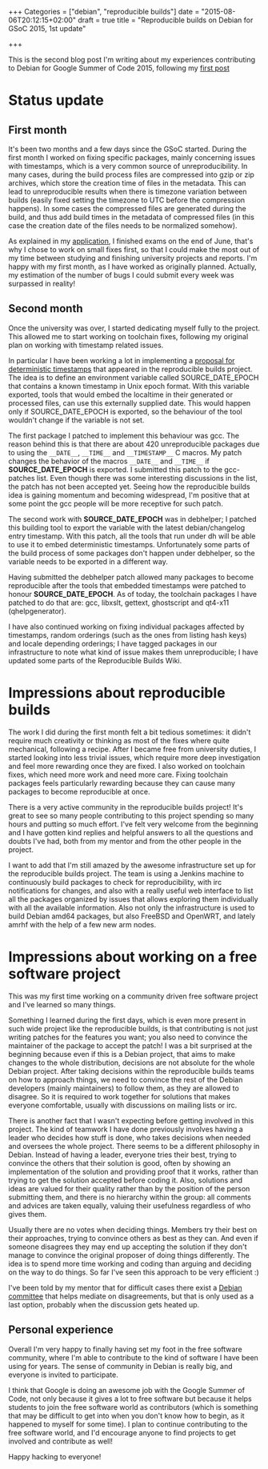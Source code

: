 +++
Categories = ["debian", "reproducible builds"]
date = "2015-08-06T20:12:15+02:00"
draft = true
title = "Reproducible builds on Debian for GSoC 2015, 1st update"

+++

This is the second blog post I'm writing about my experiences contributing to Debian for Google Summer of Code 2015, following my [first post](/post/reproducible_builds_debian_gsoc2015/)

# Status update

## First month

It's been two months and a few days since the GSoC started. During the first month I worked on fixing specific packages, mainly concerning issues with timestamps, which is a very common source of unreproducibility. In many cases, during the build process files are compressed into gzip or zip archives, which store the creation time of files in the metadata. This can lead to unreproducible results when there is timezone variation between builds (easily fixed setting the timezone to UTC before the compression happens). In some cases the compressed files are generated during the build, and thus add build times in the metadata of compressed files (in this case the creation date of the files needs to be normalized somehow). 

As explained in my [application](https://wiki.debian.org/SummerOfCode2015/StudentApplications/EduardSanou), I finished exams on the end of June, that's why I chose to work on small fixes first, so that I could make the most out of my time between studying and finishing university projects and reports.
I'm happy with my first month, as I have worked as originally planned. Actually, my estimation of the number of bugs I could submit every week was surpassed in reality!

## Second month

Once the university was over, I started dedicating myself fully to the project. This allowed me to start working on toolchain fixes, following my original plan on working with timestamp related issues.

In particular I have been working a lot in implementing a [proposal for deterministic timestamps](https://wiki.debian.org/ReproducibleBuilds/TimestampsProposal) that appeared in the reproducible builds project. The idea is to define an environment variable called SOURCE_DATE_EPOCH that contains a known timestamp in Unix epoch format. With this variable exported, tools that would embed the localtime in their generated or processed files, can use this externally supplied date. This would happen only if SOURCE_DATE_EPOCH is exported, so the behaviour of the tool wouldn't change if the variable is not set. 

The first package I patched to implement this behaviour was gcc. The reason behind this is that there are about 420 unreproducible packages due to using the `__DATE__`, `__TIME__` and `__TIMESTAMP__` C macros. My patch changes the behavior of the macros `__DATE__` and `__TIME__` if **SOURCE_DATE_EPOCH** is exported. I submitted this patch to the gcc-patches list. Even though there was some interesting discussions in the list, the patch has not been accepted yet. Seeing how the reproducible builds idea is gaining momentum and becoming widespread, I'm positive that at some point the gcc people will be more receptive for such patch.

The second work with **SOURCE_DATE_EPOCH** was in debhelper; I patched this building tool to export the variable with the latest debian/changelog entry timestamp. With this patch, all the tools that run under dh will be able to use it to embed deterministic timestamps. Unfortunately some parts of the build process of some packages don't happen under debhelper, so the variable needs to be exported in a different way.

Having submitted the debhelper patch allowed many packages to become reproducible after the tools that embedded timestamps were patched to honour **SOURCE_DATE_EPOCH**. As of today, the toolchain packages I have patched to do that are: gcc, libxslt, gettext, ghostscript and qt4-x11 (qhelpgenerator).

I have also continued working on fixing individual packages affected by timestamps, random orderings (such as the ones from listing hash keys) and locale depending orderings; I have tagged packages in our infrastructure to note what kind of issue makes them unreproducible; I have updated some parts of the Reproducible Builds Wiki.

# Impressions about reproducible builds

The work I did during the first month felt a bit tedious sometimes: it didn't require much creativity or thinking as most of the fixes where quite mechanical, following a recipe. After I became free from university duties, I started looking into less trivial issues, which require more deep investigation and feel more rewarding once they are fixed. I also worked on toolchain fixes, which need more work and need more care. Fixing toolchain packages feels particularly rewarding because they can cause many packages to become reproducible at once.

There is a very active community in the reproducible builds project! It's great to see so many people contributing to this project spending so many hours and putting so much effort. I've felt very welcome from the beginning and I have gotten kind replies and helpful answers to all the questions and doubts I've had, both from my mentor and from the other people in the project.

I want to add that I'm still amazed by the awesome infrastructure set up for the reproducible builds project. The team is using a Jenkins machine to continuously build packages to check for reproducibility, with irc notifications for changes, and also with a really useful web interface to list all the packages organized by issues that allows exploring them individually with all the available information. Also not only the infrastructure is used to build Debian amd64 packages, but also FreeBSD and OpenWRT, and lately amrhf with the help of a few new arm nodes. 

# Impressions about working on a free software project

This was my first time working on a community driven free software project and I've learned so many things.

Something I learned during the first days, which is even more present in such wide project like the reproducible builds, is that contributing is not just writing patches for the features you want; you also need to convince the maintainer of the package to accept the patch! I was a bit surprised at the beginning because even if this is a Debian project, that aims to make changes to the whole distribution, decisions are not absolute for the whole Debian project. After taking decisions within the reproducible builds teams on how to approach things, we need to convince the rest of the Debian developers (mainly maintainers) to follow them, as they are allowed to disagree. So it is required to work together for solutions that makes everyone comfortable, usually with discussions on mailing lists or irc.

There is another fact that I wasn't expecting before getting involved in this project. The kind of teamwork I have done previously involves having a leader who decides how stuff is done, who takes decisions when needed and oversees the whole project. There seems to be a different philosophy in Debian. Instead of having a leader, everyone tries their best, trying to convince the others that their solution is good, often by showing an implementation of the solution and providing proof that it works, rather than trying to get the solution accepted before coding it. Also, solutions and ideas are valued for their quality rather than by the position of the person submitting them, and there is no hierarchy within the group: all comments and advices are taken equally, valuing their usefulness regardless of who gives them.

Usually there are no votes when deciding things. Members try their best on their approaches, trying to convince others as best as they can. And even if someone disagrees they may end up accepting the solution if they don't manage to convince the original proposer of doing things differently. The idea is to spend more time working and coding than arguing and deciding on the way to do things. So far I've seen this approach to be very efficient :)

I've been told by my mentor that for difficult cases there exist a [Debian committee](https://www.debian.org/devel/tech-ctte) that helps mediate on disagreements, but that is only used as a last option, probably when the discussion gets heated up.

## Personal experience

Overall I'm very happy to finally having set my foot in the free software community, where I'm able to contribute to the kind of software I have been using for years. The sense of community in Debian is really big, and everyone is invited to participate. 

I think that Google is doing an awesome job with the Google Summer of Code, not only because it gives a lot to free software but because it helps students to join the free software world as contributors (which is something that may be difficult to get into when you don't know how to begin, as it happened to myself for some time). I plan to continue contributing to the free software world, and I'd encourage anyone to find projects to get involved and contribute as well!

Happy hacking to everyone!
